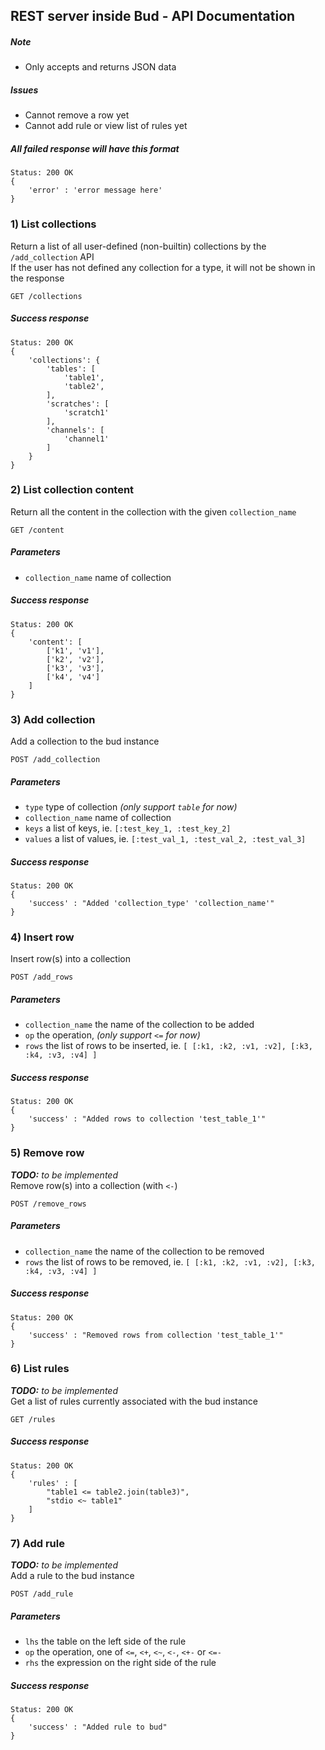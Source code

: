 ## REST server inside Bud - API Documentation
##### Note
* Only accepts and returns JSON data

##### Issues
* Cannot remove a row yet
* Cannot add rule or view list of rules yet

##### All failed response will have this format
    Status: 200 OK
    {
        'error' : 'error message here'
    }

### 1) List collections
Return a list of all user-defined (non-builtin) collections by the `/add_collection` API  
If the user has not defined any collection for a type, it will not be shown in the response

    GET /collections
##### Success response
    Status: 200 OK
    {
        'collections': {
            'tables': [
                'table1',
                'table2',
            ],
            'scratches': [
                'scratch1'
            ],
            'channels': [
                'channel1'
            ]
        }
    }


### 2) List collection content
Return all the content in the collection with the given `collection_name`

    GET /content
##### Parameters
* `collection_name` name of collection

##### Success response
    Status: 200 OK
    {
        'content': [
            ['k1', 'v1'],
            ['k2', 'v2'],
            ['k3', 'v3'],
            ['k4', 'v4']
        ]
    }


### 3) Add collection
Add a collection to the bud instance

    POST /add_collection
##### Parameters
* `type` type of collection _(only support `table` for now)_
* `collection_name` name of collection
* `keys` a list of keys, ie. `[:test_key_1, :test_key_2]`
* `values` a list of values, ie. `[:test_val_1, :test_val_2, :test_val_3]`

##### Success response
    Status: 200 OK
    {
        'success' : "Added 'collection_type' 'collection_name'"
    }


### 4) Insert row
Insert row(s) into a collection

    POST /add_rows
##### Parameters
* `collection_name` the name of the collection to be added
* `op` the operation, _(only support `<=` for now)_
* `rows` the list of rows to be inserted, ie. `[ [:k1, :k2, :v1, :v2], [:k3, :k4, :v3, :v4] ]`

##### Success response
    Status: 200 OK
    {
        'success' : "Added rows to collection 'test_table_1'"
    }


### 5) Remove row
_**TODO:**  to be implemented_  
Remove row(s) into a collection (with `<-`)

    POST /remove_rows
##### Parameters
* `collection_name` the name of the collection to be removed
* `rows` the list of rows to be removed, ie. `[ [:k1, :k2, :v1, :v2], [:k3, :k4, :v3, :v4] ]`

##### Success response
    Status: 200 OK
    {
        'success' : "Removed rows from collection 'test_table_1'"
    }


### 6) List rules
_**TODO:**  to be implemented_  
Get a list of rules currently associated with the bud instance

    GET /rules

##### Success response
    Status: 200 OK
    {
        'rules' : [
            "table1 <= table2.join(table3)",
            "stdio <~ table1"
        ]
    }


### 7) Add rule
_**TODO:**  to be implemented_  
Add a rule to the bud instance

    POST /add_rule
##### Parameters
* `lhs` the table on the left side of the rule
* `op` the operation, one of `<=`, `<+`, `<~`, `<-`, `<+-` or `<=-`
* `rhs` the expression on the right side of the rule

##### Success response
    Status: 200 OK
    {
        'success' : "Added rule to bud"
    }
